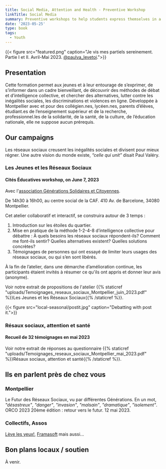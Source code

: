 ```yaml
---
title: Social Media, Attention and Health - Preventive Workshop
linkTitle: Social Media
summary: Preventive workshops to help students express themselves in a benevolent environment, and learn, to raise awareness on alternatives to social networks.
date: '2023-05-25'
type: book
tags:
  - Youth
---
```


{{< figure src="featured.png" caption="Je vis mes partiels sereinement. Partie I et II. Avril-Mai 2023. [@paulva_levetoi](https://www.instagram.com/paulva_levetoi/).">}}

## Presentation

Cette formation permet aux jeunes et à leur entourage de s’exprimer, de s’informer dans un cadre bienveillant, de découvrir des méthodes de débat et d’intelligence collective, et chercher des alternatives, lutter contre les inégalités sociales, les discriminations et violences en ligne. Développée à Montpellier avec et pour des collégien.nes, lycéen.nes, parents d’élèves, étudiant.es de l’enseignement supérieur et de la recherche, professionnel.les de la solidarité, de la santé, de la culture, de l’éducation nationale, elle ne suppose aucun prérequis.

## Our campaigns

Les réseaux sociaux creusent les inégalités sociales et divisent pour mieux régner. Une autre vision du monde existe, <i>“celle qui unit”</i> disait Paul Valéry.

### Les Jeunes et les Réseaux Sociaux

#### Cités Éducatives workshop, on June 7, 2023

Avec l'[association Générations Solidaires et Citoyennes](https://www.jeveuxaider.gouv.fr/organisations/4859-generations-solidaires-et-citoyennes).

De 14h30 à 16h00, au centre social de la CAF. 410 Av. de Barcelone, 34080 Montpellier.

Cet atelier collaboratif et interactif, se construira autour de 3 temps : 

1. Introduction sur les étoiles du quartier.
2. Mise en pratique de la méthode 1-2-4-8 d’intelligence collective pour débattre : À quels besoins les réseaux sociaux répondent-ils? Comment me font-ils sentir? Quelles alternatives existent? Quelles solutions concrètes?
3. Témoignages de personnes qui ont essayé de limiter leurs usages des réseaux sociaux, ou qui s’en sont libérés.

À la fin de l’atelier, dans une démarche d’amélioration continue, les participants étaient invités à résumer ce qu'ils ont appris et donner leur avis (anonyme).

Voir notre extrait de propositions de l'atelier {{% staticref "uploads/Temoignages_reseaux_sociaux_Montpellier_juin_2023.pdf" %}}Les Jeunes et les Réseaux Sociaux{{% /staticref %}}.

{{< figure src="local-seasonal/postit.jpg" caption="Debatting with post it.">}}

### Résaux sociaux, attention et santé

#### Recueil de 32 témoignages en mai 2023

Voir notre extrait de réponses au questionnaire {{% staticref "uploads/Temoignages_reseaux_sociaux_Montpellier_mai_2023.pdf" %}}Résaux sociaux, attention et santé{{% /staticref %}}.

## Ils en parlent près de chez vous

### Montpellier

Le Futur des Réseaux Sociaux, vu par différentes Générations. En un mot, <i>"désastreux"</i>, <i>"danger"</i>, <i>"invasion"</i>, <i>"malsain"</i>, <i>"dramatique"</i>, <i>"isolement"</i>. ORCO 2023 20ème édition : retour vers le futur. 12 mai 2023.

### Collectifs, Assos

[Lève les yeux!](https://www.levelesyeux.com/), [Framasoft](https://framasoft.org/en/) mais aussi...

## Bon plans locaux / soutien

À venir.
